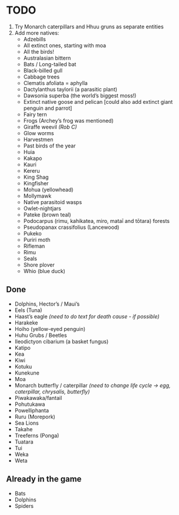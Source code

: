 # TODO

1. Try Monarch caterpillars and Hhuu gruns as separate entities
2. Add more natives:
    - Adzebills
    - All extinct ones, starting with moa
    - All the birds!
    - Australasian bittern
    - Bats / Long-tailed bat
    - Black-billed gull
    - Cabbage trees
    - Clematis afoliata = aphylla
    - Dactylanthus taylorii (a parasitic plant)
    - Dawsonia superba (the world’s biggest moss!)
    - Extinct native goose and pelican [could also add extinct giant penguin and parrot]
    - Fairy tern
    - Frogs (Archey’s frog was mentioned)
    - Giraffe weevil _(Rob C)_
    - Glow worms
    - Harvestmen
    - Past birds of the year
    - Huia
    - Kakapo
    - Kauri
    - Kereru
    - King Shag
    - Kingfisher
    - Mohua (yellowhead)
    - Mollymawk
    - Native parasitoid wasps
    - Owlet-nightjars
    - Pateke (brown teal)
    - Podocarpus (rimu, kahikatea, miro, mataī and tōtara) forests
    - Pseudopanax crassifolius (Lancewood)
    - Pukeko
    - Puriri moth
    - Rifleman
    - Rimu
    - Seals
    - Shore plover
    - Whio (blue duck)

## Done

- Dolphins, Hector’s / Maui’s
- Eels (Tuna)
- Haast’s eagle _(need to do text for death cause - if possible)_
- Harakeke
- Hoiho (yellow-eyed penguin)
- Huhu Grubs / Beetles
- Ileodictyon cibarium (a basket fungus)
- Katipo
- Kea
- Kiwi
- Kotuku
- Kunekune
- Moa
- Monarch butterfly / caterpillar _(need to change life cycle -> egg, caterpillar, chrysalis, butterfly)_
- Piwakawaka/fantail
- Pohutukawa
- Powelliphanta
- Ruru (Morepork)
- Sea Lions
- Takahe
- Treeferns (Ponga)
- Tuatara
- Tui
- Weka
- Weta

## Already in the game

- Bats
- Dolphins
- Spiders
